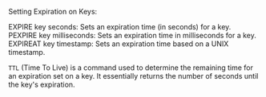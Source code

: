 
Setting Expiration on Keys:

EXPIRE key seconds: Sets an expiration time (in seconds) for a key.
PEXPIRE key milliseconds: Sets an expiration time in milliseconds for a key.
EXPIREAT key timestamp: Sets an expiration time based on a UNIX timestamp.








`TTL` (Time To Live) is a command used to determine the remaining time for an expiration set on a key. It essentially returns the number of seconds until the key's expiration.

